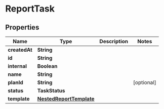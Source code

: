 

# ReportTask


## Properties

Name | Type | Description | Notes
------------ | ------------- | ------------- | -------------
**createdAt** | **String** |  | 
**id** | **String** |  | 
**internal** | **Boolean** |  | 
**name** | **String** |  | 
**planId** | **String** |  |  [optional]
**status** | **TaskStatus** |  | 
**template** | [**NestedReportTemplate**](NestedReportTemplate.md) |  | 



